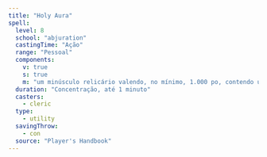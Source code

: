 ```yaml
---
title: "Holy Aura"
spell:
  level: 8
  school: "abjuration"
  castingTime: "Ação"
  range: "Pessoal"
  components:
    v: true
    s: true
    m: "um minúsculo relicário valendo, no mínimo, 1.000 po, contendo uma relíquia sagrada, como um pedaço de tecido do robe de um santo ou um pedaço de pergaminho de um texto religioso"
  duration: "Concentração, até 1 minuto"
  casters:
    - cleric
  type:
    - utility
  savingThrow:
    - con
  source: "Player's Handbook"
---
```

